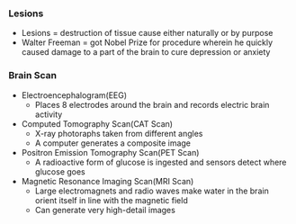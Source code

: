 ### Lesions
  - Lesions = destruction of tissue cause either naturally or by purpose
  - Walter Freeman = got Nobel Prize for procedure wherein he quickly caused damage to a part of the brain to cure depression or anxiety

### Brain Scan
  - Electroencephalogram(EEG)
    * Places 8 electrodes around the brain and records electric brain activity
  - Computed Tomography Scan(CAT Scan)
    * X-ray photoraphs taken from different angles
    * A computer generates a composite image
  - Positron Emission Tomography Scan(PET Scan)
    * A radioactive form of glucose is ingested and sensors detect where glucose goes
  - Magnetic Resonance Imaging Scan(MRI Scan)
    * Large electromagnets and radio waves make water in the brain orient itself in line with the magnetic field
    * Can generate very high-detail images
